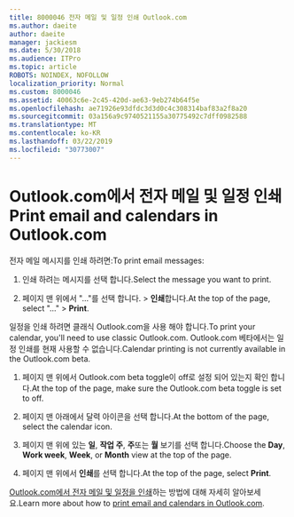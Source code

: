 ```yaml
---
title: 8000046 전자 메일 및 일정 인쇄 Outlook.com
ms.author: daeite
author: daeite
manager: jackiesm
ms.date: 5/30/2018
ms.audience: ITPro
ms.topic: article
ROBOTS: NOINDEX, NOFOLLOW
localization_priority: Normal
ms.custom: 8000046
ms.assetid: 40063c6e-2c45-420d-ae63-9eb274b64f5e
ms.openlocfilehash: ae71926e93dfdc3d3d0c4c308314baf83a2f8a20
ms.sourcegitcommit: 03a156a9c9740521155a30775492c7dff0982588
ms.translationtype: MT
ms.contentlocale: ko-KR
ms.lasthandoff: 03/22/2019
ms.locfileid: "30773007"
---
```

# <a name="print-email-and-calendars-in-outlookcom"></a><span data-ttu-id="b6cfb-102">Outlook.com에서 전자 메일 및 일정 인쇄</span><span class="sxs-lookup"><span data-stu-id="b6cfb-102">Print email and calendars in Outlook.com</span></span>

<span data-ttu-id="b6cfb-103">전자 메일 메시지를 인쇄 하려면:</span><span class="sxs-lookup"><span data-stu-id="b6cfb-103">To print email messages:</span></span>
  
1. <span data-ttu-id="b6cfb-104">인쇄 하려는 메시지를 선택 합니다.</span><span class="sxs-lookup"><span data-stu-id="b6cfb-104">Select the message you want to print.</span></span>
    
2. <span data-ttu-id="b6cfb-105">페이지 맨 위에서 "..."를 선택 합니다. \> **인쇄**합니다.</span><span class="sxs-lookup"><span data-stu-id="b6cfb-105">At the top of the page, select "..." \> **Print**.</span></span> 
    
<span data-ttu-id="b6cfb-106">일정을 인쇄 하려면 클래식 Outlook.com을 사용 해야 합니다.</span><span class="sxs-lookup"><span data-stu-id="b6cfb-106">To print your calendar, you'll need to use classic Outlook.com.</span></span> <span data-ttu-id="b6cfb-107">Outlook.com 베타에서는 일정 인쇄를 현재 사용할 수 없습니다.</span><span class="sxs-lookup"><span data-stu-id="b6cfb-107">Calendar printing is not currently available in the Outlook.com beta.</span></span>
  
1. <span data-ttu-id="b6cfb-108">페이지 맨 위에서 Outlook.com beta toggle이 off로 설정 되어 있는지 확인 합니다.</span><span class="sxs-lookup"><span data-stu-id="b6cfb-108">At the top of the page, make sure the Outlook.com beta toggle is set to off.</span></span>
    
2. <span data-ttu-id="b6cfb-109">페이지 맨 아래에서 달력 아이콘을 선택 합니다.</span><span class="sxs-lookup"><span data-stu-id="b6cfb-109">At the bottom of the page, select the calendar icon.</span></span>
    
3. <span data-ttu-id="b6cfb-110">페이지 맨 위에 있는 **일**, **작업 주**, **주**또는 **월** 보기를 선택 합니다.</span><span class="sxs-lookup"><span data-stu-id="b6cfb-110">Choose the **Day**, **Work week**, **Week**, or **Month** view at the top of the page.</span></span> 
    
4. <span data-ttu-id="b6cfb-111">페이지 맨 위에서 **인쇄**를 선택 합니다.</span><span class="sxs-lookup"><span data-stu-id="b6cfb-111">At the top of the page, select **Print**.</span></span> 
    
<span data-ttu-id="b6cfb-112">[Outlook.com에서 전자 메일 및 일정을 인쇄](https://go.microsoft.com/fwlink/p/?linkid=2001208&amp;clcid=0x409)하는 방법에 대해 자세히 알아보세요.</span><span class="sxs-lookup"><span data-stu-id="b6cfb-112">Learn more about how to [print email and calendars in Outlook.com](https://go.microsoft.com/fwlink/p/?linkid=2001208&amp;clcid=0x409).</span></span>
  

